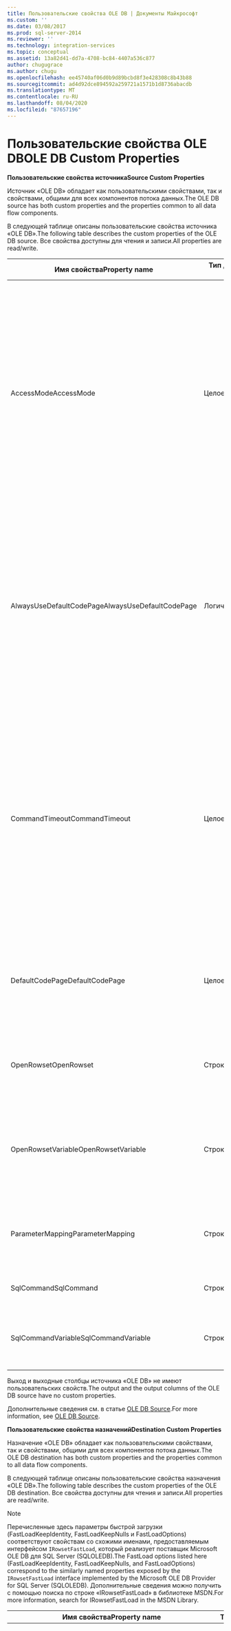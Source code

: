 ```yaml
---
title: Пользовательские свойства OLE DB | Документы Майкрософт
ms.custom: ''
ms.date: 03/08/2017
ms.prod: sql-server-2014
ms.reviewer: ''
ms.technology: integration-services
ms.topic: conceptual
ms.assetid: 13a82d41-dd7a-4708-bc84-4407a536c877
author: chugugrace
ms.author: chugu
ms.openlocfilehash: ee45740af06d0b9d89bcbd8f3e428308c8b43b88
ms.sourcegitcommit: ad4d92dce894592a259721a1571b1d8736abacdb
ms.translationtype: MT
ms.contentlocale: ru-RU
ms.lasthandoff: 08/04/2020
ms.locfileid: "87657196"
---
```

# <a name="ole-db-custom-properties"></a><span data-ttu-id="dd5ec-102">Пользовательские свойства OLE DB</span><span class="sxs-lookup"><span data-stu-id="dd5ec-102">OLE DB Custom Properties</span></span>
  <span data-ttu-id="dd5ec-103">**Пользовательские свойства источника**</span><span class="sxs-lookup"><span data-stu-id="dd5ec-103">**Source Custom Properties**</span></span>  
  
 <span data-ttu-id="dd5ec-104">Источник «OLE DB» обладает как пользовательскими свойствами, так и свойствами, общими для всех компонентов потока данных.</span><span class="sxs-lookup"><span data-stu-id="dd5ec-104">The OLE DB source has both custom properties and the properties common to all data flow components.</span></span>  
  
 <span data-ttu-id="dd5ec-105">В следующей таблице описаны пользовательские свойства источника «OLE DB».</span><span class="sxs-lookup"><span data-stu-id="dd5ec-105">The following table describes the custom properties of the OLE DB source.</span></span> <span data-ttu-id="dd5ec-106">Все свойства доступны для чтения и записи.</span><span class="sxs-lookup"><span data-stu-id="dd5ec-106">All properties are read/write.</span></span>  
  
|<span data-ttu-id="dd5ec-107">Имя свойства</span><span class="sxs-lookup"><span data-stu-id="dd5ec-107">Property name</span></span>|<span data-ttu-id="dd5ec-108">Тип данных</span><span class="sxs-lookup"><span data-stu-id="dd5ec-108">Data Type</span></span>|<span data-ttu-id="dd5ec-109">Описание</span><span class="sxs-lookup"><span data-stu-id="dd5ec-109">Description</span></span>|  
|-------------------|---------------|-----------------|  
|<span data-ttu-id="dd5ec-110">AccessMode</span><span class="sxs-lookup"><span data-stu-id="dd5ec-110">AccessMode</span></span>|<span data-ttu-id="dd5ec-111">Целое число</span><span class="sxs-lookup"><span data-stu-id="dd5ec-111">Integer</span></span>|<span data-ttu-id="dd5ec-112">Режим, используемый для доступа к базе данных.</span><span class="sxs-lookup"><span data-stu-id="dd5ec-112">The mode used to access the database.</span></span> <span data-ttu-id="dd5ec-113">Возможные значения: **открытый набор строк**, **открытый набор строк из переменной**, `SQL Command` и **команда SQL из переменной**.</span><span class="sxs-lookup"><span data-stu-id="dd5ec-113">The possible values are **Open Rowset**, **Open Rowset from Variable**, `SQL Command`, and **SQL Command from Variable**.</span></span> <span data-ttu-id="dd5ec-114">Значение по умолчанию: **Открытый набор строк**.</span><span class="sxs-lookup"><span data-stu-id="dd5ec-114">The default value is **Open Rowset**.</span></span>|  
|<span data-ttu-id="dd5ec-115">AlwaysUseDefaultCodePage</span><span class="sxs-lookup"><span data-stu-id="dd5ec-115">AlwaysUseDefaultCodePage</span></span>|<span data-ttu-id="dd5ec-116">Логическое</span><span class="sxs-lookup"><span data-stu-id="dd5ec-116">Boolean</span></span>|<span data-ttu-id="dd5ec-117">Значение, которое показывает, использовать ли значение свойства `DefaultCodePage` для каждого столбца или пытаться определить кодовую страницу по локали каждого столбца.</span><span class="sxs-lookup"><span data-stu-id="dd5ec-117">A value that indicates whether to use the value of the `DefaultCodePage` property for each column, or to try to derive the codepage from each column's locale.</span></span> <span data-ttu-id="dd5ec-118">Значение по умолчанию этого свойства равно `False`.</span><span class="sxs-lookup"><span data-stu-id="dd5ec-118">The default value of this property is `False`.</span></span>|  
|<span data-ttu-id="dd5ec-119">CommandTimeout</span><span class="sxs-lookup"><span data-stu-id="dd5ec-119">CommandTimeout</span></span>|<span data-ttu-id="dd5ec-120">Целое число</span><span class="sxs-lookup"><span data-stu-id="dd5ec-120">Integer</span></span>|<span data-ttu-id="dd5ec-121">Время ожидания для выполнения команды (в секундах). Значение 0 указывает на бесконечное время ожидания.</span><span class="sxs-lookup"><span data-stu-id="dd5ec-121">The number of seconds before a command times out. A value of 0 indicates an infinite time-out.</span></span><br /><br /> <span data-ttu-id="dd5ec-122">Примечание. Это свойство недоступно в **редакторе источника OLE DB**, но его можно задать с помощью **расширенного редактора**.</span><span class="sxs-lookup"><span data-stu-id="dd5ec-122">Note: This property is not available in the **OLE DB Source Editor**, but can be set by using the **Advanced Editor**.</span></span>|  
|<span data-ttu-id="dd5ec-123">DefaultCodePage</span><span class="sxs-lookup"><span data-stu-id="dd5ec-123">DefaultCodePage</span></span>|<span data-ttu-id="dd5ec-124">Целое число</span><span class="sxs-lookup"><span data-stu-id="dd5ec-124">Integer</span></span>|<span data-ttu-id="dd5ec-125">Кодовая страница, используемая в случае, когда в источнике данных недоступны сведения о кодовой странице.</span><span class="sxs-lookup"><span data-stu-id="dd5ec-125">The code page to use when code page information is unavailable from the data source.</span></span>|  
|<span data-ttu-id="dd5ec-126">OpenRowset</span><span class="sxs-lookup"><span data-stu-id="dd5ec-126">OpenRowset</span></span>|<span data-ttu-id="dd5ec-127">Строка</span><span class="sxs-lookup"><span data-stu-id="dd5ec-127">String</span></span>|<span data-ttu-id="dd5ec-128">Имя объекта базы данных, используемого для открытия набора строк.</span><span class="sxs-lookup"><span data-stu-id="dd5ec-128">The name of the database object that is used to open a rowset.</span></span>|  
|<span data-ttu-id="dd5ec-129">OpenRowsetVariable</span><span class="sxs-lookup"><span data-stu-id="dd5ec-129">OpenRowsetVariable</span></span>|<span data-ttu-id="dd5ec-130">Строка</span><span class="sxs-lookup"><span data-stu-id="dd5ec-130">String</span></span>|<span data-ttu-id="dd5ec-131">Переменная, содержащая имя объекта базы данных, используемого для открытия набора строк.</span><span class="sxs-lookup"><span data-stu-id="dd5ec-131">The variable that contains the name of the database object that is used to open a rowset.</span></span>|  
|<span data-ttu-id="dd5ec-132">ParameterMapping</span><span class="sxs-lookup"><span data-stu-id="dd5ec-132">ParameterMapping</span></span>|<span data-ttu-id="dd5ec-133">Строка</span><span class="sxs-lookup"><span data-stu-id="dd5ec-133">String</span></span>|<span data-ttu-id="dd5ec-134">Сопоставление между параметрами в команде SQL и переменными.</span><span class="sxs-lookup"><span data-stu-id="dd5ec-134">The mapping from parameters in the SQL command to variables.</span></span>|  
|<span data-ttu-id="dd5ec-135">SqlCommand</span><span class="sxs-lookup"><span data-stu-id="dd5ec-135">SqlCommand</span></span>|<span data-ttu-id="dd5ec-136">Строка</span><span class="sxs-lookup"><span data-stu-id="dd5ec-136">String</span></span>|<span data-ttu-id="dd5ec-137">Команда SQL для выполнения.</span><span class="sxs-lookup"><span data-stu-id="dd5ec-137">The SQL command to be executed.</span></span>|  
|<span data-ttu-id="dd5ec-138">SqlCommandVariable</span><span class="sxs-lookup"><span data-stu-id="dd5ec-138">SqlCommandVariable</span></span>|<span data-ttu-id="dd5ec-139">Строка</span><span class="sxs-lookup"><span data-stu-id="dd5ec-139">String</span></span>|<span data-ttu-id="dd5ec-140">Переменная, содержащая команду SQL для выполнения.</span><span class="sxs-lookup"><span data-stu-id="dd5ec-140">The variable that contains the SQL command to be executed.</span></span>|  
  
 <span data-ttu-id="dd5ec-141">Выход и выходные столбцы источника «OLE DB» не имеют пользовательских свойств.</span><span class="sxs-lookup"><span data-stu-id="dd5ec-141">The output and the output columns of the OLE DB source have no custom properties.</span></span>  
  
 <span data-ttu-id="dd5ec-142">Дополнительные сведения см. в статье [OLE DB Source](ole-db-source.md).</span><span class="sxs-lookup"><span data-stu-id="dd5ec-142">For more information, see [OLE DB Source](ole-db-source.md).</span></span>  
  
 <span data-ttu-id="dd5ec-143">**Пользовательские свойства назначений**</span><span class="sxs-lookup"><span data-stu-id="dd5ec-143">**Destination Custom Properties**</span></span>  
  
 <span data-ttu-id="dd5ec-144">Назначение «OLE DB» обладает как пользовательскими свойствами, так и свойствами, общими для всех компонентов потока данных.</span><span class="sxs-lookup"><span data-stu-id="dd5ec-144">The OLE DB destination has both custom properties and the properties common to all data flow components.</span></span>  
  
 <span data-ttu-id="dd5ec-145">В следующей таблице описаны пользовательские свойства назначения «OLE DB».</span><span class="sxs-lookup"><span data-stu-id="dd5ec-145">The following table describes the custom properties of the OLE DB destination.</span></span> <span data-ttu-id="dd5ec-146">Все свойства доступны для чтения и записи.</span><span class="sxs-lookup"><span data-stu-id="dd5ec-146">All properties are read/write.</span></span>  
  
> [!NOTE]  
>  <span data-ttu-id="dd5ec-147">Перечисленные здесь параметры быстрой загрузки (FastLoadKeepIdentity, FastLoadKeepNulls и FastLoadOptions) соответствуют свойствам со схожими именами, предоставляемым интерфейсом `IRowsetFastLoad`, который реализует поставщик Microsoft OLE DB для SQL Server (SQLOLEDB).</span><span class="sxs-lookup"><span data-stu-id="dd5ec-147">The FastLoad options listed here (FastLoadKeepIdentity, FastLoadKeepNulls, and FastLoadOptions) correspond to the similarly named properties exposed by the `IRowsetFastLoad` interface implemented by the Microsoft OLE DB Provider for SQL Server (SQLOLEDB).</span></span> <span data-ttu-id="dd5ec-148">Дополнительные сведения можно получить с помощью поиска по строке «IRowsetFastLoad» в библиотеке MSDN.</span><span class="sxs-lookup"><span data-stu-id="dd5ec-148">For more information, search for IRowsetFastLoad in the MSDN Library.</span></span>  
  
|<span data-ttu-id="dd5ec-149">Имя свойства</span><span class="sxs-lookup"><span data-stu-id="dd5ec-149">Property name</span></span>|<span data-ttu-id="dd5ec-150">Тип данных</span><span class="sxs-lookup"><span data-stu-id="dd5ec-150">Data Type</span></span>|<span data-ttu-id="dd5ec-151">Описание</span><span class="sxs-lookup"><span data-stu-id="dd5ec-151">Description</span></span>|  
|-------------------|---------------|-----------------|  
|<span data-ttu-id="dd5ec-152">AccessMode</span><span class="sxs-lookup"><span data-stu-id="dd5ec-152">AccessMode</span></span>|<span data-ttu-id="dd5ec-153">Integer (перечисление)</span><span class="sxs-lookup"><span data-stu-id="dd5ec-153">Integer (enumeration)</span></span>|<span data-ttu-id="dd5ec-154">Значение, которое указывает, как назначение получает доступ к целевой базе данных.</span><span class="sxs-lookup"><span data-stu-id="dd5ec-154">A value that specifies how the destination access its destination database.</span></span><br /><br /> <span data-ttu-id="dd5ec-155">Это свойство может принимать одно из следующих значений:</span><span class="sxs-lookup"><span data-stu-id="dd5ec-155">This property can have one of the following values:</span></span><br /><br /> <span data-ttu-id="dd5ec-156">`OpenRowset`(0): укажите имя таблицы или представления.</span><span class="sxs-lookup"><span data-stu-id="dd5ec-156">`OpenRowset` (0): You provide the name of a table or view.</span></span><br /><span data-ttu-id="dd5ec-157">`OpenRowset from Variable`(1): укажите имя переменной, содержащей имя таблицы или представления.</span><span class="sxs-lookup"><span data-stu-id="dd5ec-157">`OpenRowset from Variable` (1): You provide the name of a variable that contains the name of a table or view.</span></span><br /><span data-ttu-id="dd5ec-158">`OpenRowset Using Fastload`(3): укажите имя таблицы или представления.</span><span class="sxs-lookup"><span data-stu-id="dd5ec-158">`OpenRowset Using Fastload` (3): You provide the name of a table or view.</span></span><br /><span data-ttu-id="dd5ec-159">`OpenRowset Using Fastload from Variable`(4): укажите имя переменной, содержащей имя таблицы или представления.</span><span class="sxs-lookup"><span data-stu-id="dd5ec-159">`OpenRowset Using Fastload from Variable` (4): You provide the name of a variable that contains the name of a table or view.</span></span><br /><span data-ttu-id="dd5ec-160">`SQL Command`(2): вы предоставляете инструкцию SQL.</span><span class="sxs-lookup"><span data-stu-id="dd5ec-160">`SQL Command` (2): You provide a SQL statement.</span></span>|  
|<span data-ttu-id="dd5ec-161">AlwaysUseDefaultCodePage</span><span class="sxs-lookup"><span data-stu-id="dd5ec-161">AlwaysUseDefaultCodePage</span></span>|<span data-ttu-id="dd5ec-162">Логическое</span><span class="sxs-lookup"><span data-stu-id="dd5ec-162">Boolean</span></span>|<span data-ttu-id="dd5ec-163">Значение, которое показывает, использовать ли значение свойства `DefaultCodePage` для каждого столбца или пытаться определить кодовую страницу по локали каждого столбца.</span><span class="sxs-lookup"><span data-stu-id="dd5ec-163">A value that indicates whether to use the value of the `DefaultCodePage` property for each column, or to try to derive the codepage from each column's locale.</span></span> <span data-ttu-id="dd5ec-164">Значение по умолчанию этого свойства равно `False`.</span><span class="sxs-lookup"><span data-stu-id="dd5ec-164">The default value of this property is `False`.</span></span>|  
|<span data-ttu-id="dd5ec-165">CommandTimeout</span><span class="sxs-lookup"><span data-stu-id="dd5ec-165">CommandTimeout</span></span>|<span data-ttu-id="dd5ec-166">Целое число</span><span class="sxs-lookup"><span data-stu-id="dd5ec-166">Integer</span></span>|<span data-ttu-id="dd5ec-167">Максимальное время ожидания в секундах, в течение которого может выполняться команда SQL. Значение 0 указывает на бесконечное время работы.</span><span class="sxs-lookup"><span data-stu-id="dd5ec-167">The maximum number of seconds that the SQL command can run before timing out. A value of 0 indicates an infinite time.</span></span> <span data-ttu-id="dd5ec-168">Значение по умолчанию для этого свойства равно 0.</span><span class="sxs-lookup"><span data-stu-id="dd5ec-168">The default value of this property is 0.</span></span><br /><br /> <span data-ttu-id="dd5ec-169">Примечание. Это свойство недоступно в **редакторе назначения OLE DB**, но его можно задать с помощью **расширенного редактора**.</span><span class="sxs-lookup"><span data-stu-id="dd5ec-169">Note: This property is not available in the **OLE DB Destination Editor**, but can be set by using the **Advanced Editor**.</span></span>|  
|<span data-ttu-id="dd5ec-170">DefaultCodePage</span><span class="sxs-lookup"><span data-stu-id="dd5ec-170">DefaultCodePage</span></span>|<span data-ttu-id="dd5ec-171">Целое число</span><span class="sxs-lookup"><span data-stu-id="dd5ec-171">Integer</span></span>|<span data-ttu-id="dd5ec-172">Кодовая страница по умолчанию для назначения «OLE DB».</span><span class="sxs-lookup"><span data-stu-id="dd5ec-172">The default codepage associated with the OLE DB destination.</span></span>|  
|<span data-ttu-id="dd5ec-173">FastLoadKeepIdentity</span><span class="sxs-lookup"><span data-stu-id="dd5ec-173">FastLoadKeepIdentity</span></span>|<span data-ttu-id="dd5ec-174">Логическое</span><span class="sxs-lookup"><span data-stu-id="dd5ec-174">Boolean</span></span>|<span data-ttu-id="dd5ec-175">Значение, которое указывает, следует ли при загрузке данных копировать значения идентификаторов.</span><span class="sxs-lookup"><span data-stu-id="dd5ec-175">A value that specifies whether to copy identity values when data is loaded.</span></span> <span data-ttu-id="dd5ec-176">Это свойство доступно только при использовании одного из параметров быстрой загрузки.</span><span class="sxs-lookup"><span data-stu-id="dd5ec-176">This property is available only with one of the fast load options.</span></span> <span data-ttu-id="dd5ec-177">Значение по умолчанию этого свойства равно `False`.</span><span class="sxs-lookup"><span data-stu-id="dd5ec-177">The default value of this property is `False`.</span></span> <span data-ttu-id="dd5ec-178">Это свойство соответствует свойству OLE DB [IRowsetFastLoad &#40;OLE DB&#41;](../../relational-databases/native-client-ole-db-interfaces/irowsetfastload-ole-db.md) `SSPROP_FASTLOADKEEPIDENTITY` .</span><span class="sxs-lookup"><span data-stu-id="dd5ec-178">This property corresponds to the OLE DB [IRowsetFastLoad &#40;OLE DB&#41;](../../relational-databases/native-client-ole-db-interfaces/irowsetfastload-ole-db.md) property `SSPROP_FASTLOADKEEPIDENTITY`.</span></span>|  
|<span data-ttu-id="dd5ec-179">FastLoadKeepNulls</span><span class="sxs-lookup"><span data-stu-id="dd5ec-179">FastLoadKeepNulls</span></span>|<span data-ttu-id="dd5ec-180">Логическое</span><span class="sxs-lookup"><span data-stu-id="dd5ec-180">Boolean</span></span>|<span data-ttu-id="dd5ec-181">Значение параметра указывает, следует ли при загрузке данных копировать значения NULL.</span><span class="sxs-lookup"><span data-stu-id="dd5ec-181">A value that specifies whether to copy Null values when data is loaded.</span></span> <span data-ttu-id="dd5ec-182">Это свойство доступно только при использовании одного из параметров быстрой загрузки.</span><span class="sxs-lookup"><span data-stu-id="dd5ec-182">This property is available only with one of the fast load options.</span></span> <span data-ttu-id="dd5ec-183">Значение по умолчанию этого свойства равно `False`.</span><span class="sxs-lookup"><span data-stu-id="dd5ec-183">The default value of this property is `False`.</span></span> <span data-ttu-id="dd5ec-184">Это свойство соответствует свойству OLE DB [IRowsetFastLoad &#40;OLE DB&#41;](../../relational-databases/native-client-ole-db-interfaces/irowsetfastload-ole-db.md) `SSPROP_FASTLOADKEEPNULLS` .</span><span class="sxs-lookup"><span data-stu-id="dd5ec-184">This property corresponds to the OLE DB [IRowsetFastLoad &#40;OLE DB&#41;](../../relational-databases/native-client-ole-db-interfaces/irowsetfastload-ole-db.md) property `SSPROP_FASTLOADKEEPNULLS`.</span></span>|  
|<span data-ttu-id="dd5ec-185">FastLoadMaxInsertCommitSize</span><span class="sxs-lookup"><span data-stu-id="dd5ec-185">FastLoadMaxInsertCommitSize</span></span>|<span data-ttu-id="dd5ec-186">Целое число</span><span class="sxs-lookup"><span data-stu-id="dd5ec-186">Integer</span></span>|<span data-ttu-id="dd5ec-187">Значение, указывающее размер пакетов, который назначение «OLE DB» пытается фиксировать во время операций быстрой загрузки.</span><span class="sxs-lookup"><span data-stu-id="dd5ec-187">A value that specifies the batch size that the OLE DB destination tries to commit during fast load operations.</span></span> <span data-ttu-id="dd5ec-188">Значение по умолчанию **0**указывает, что используется единая операция фиксации после обработки всех строк.</span><span class="sxs-lookup"><span data-stu-id="dd5ec-188">The default value, **0**, indicates a single commit operation after all rows are processed.</span></span>|  
|<span data-ttu-id="dd5ec-189">FastLoadOptions</span><span class="sxs-lookup"><span data-stu-id="dd5ec-189">FastLoadOptions</span></span>|<span data-ttu-id="dd5ec-190">Строка</span><span class="sxs-lookup"><span data-stu-id="dd5ec-190">String</span></span>|<span data-ttu-id="dd5ec-191">Коллекция параметров быстрой загрузки.</span><span class="sxs-lookup"><span data-stu-id="dd5ec-191">A collection of fast load options.</span></span> <span data-ttu-id="dd5ec-192">К параметрам быстрой загрузки относятся параметры блокировки таблиц и проверки ограничений.</span><span class="sxs-lookup"><span data-stu-id="dd5ec-192">The fast load options include the locking of tables and the checking of constraints.</span></span> <span data-ttu-id="dd5ec-193">Можно указать один, оба или не указывать ни одного параметра.</span><span class="sxs-lookup"><span data-stu-id="dd5ec-193">You can specify one, both, or neither.</span></span> <span data-ttu-id="dd5ec-194">Это свойство соответствует свойству OLE DB IRowsetFastLoad `SSPROP_FASTLOADOPTIONS` и принимает параметры строки, такие как `CHECK_CONSTRAINTS` и `TABLOCK` .</span><span class="sxs-lookup"><span data-stu-id="dd5ec-194">This property corresponds to the OLE DB IRowsetFastLoad property `SSPROP_FASTLOADOPTIONS` and accepts string options such as `CHECK_CONSTRAINTS` and `TABLOCK`.</span></span><br /><br /> <span data-ttu-id="dd5ec-195">Примечание. Некоторые свойства недоступны в **редакторе назначения "Excel"** , но их можно задать с помощью **расширенного редактора**.</span><span class="sxs-lookup"><span data-stu-id="dd5ec-195">Note: Some options for this property are not available in the **Excel Destination Editor**, but can be set by using the **Advanced Editor**.</span></span>|  
|<span data-ttu-id="dd5ec-196">OpenRowset</span><span class="sxs-lookup"><span data-stu-id="dd5ec-196">OpenRowset</span></span>|<span data-ttu-id="dd5ec-197">Строка</span><span class="sxs-lookup"><span data-stu-id="dd5ec-197">String</span></span>|<span data-ttu-id="dd5ec-198">Если AccessMode имеет значение `OpenRowset` , то имя таблицы или представления, к которому обращается целевой объект OLE DB.</span><span class="sxs-lookup"><span data-stu-id="dd5ec-198">When AccessMode is `OpenRowset`, the name of the table or view that the OLE DB destination accesses.</span></span>|  
|<span data-ttu-id="dd5ec-199">OpenRowsetVariable</span><span class="sxs-lookup"><span data-stu-id="dd5ec-199">OpenRowsetVariable</span></span>|<span data-ttu-id="dd5ec-200">Строка</span><span class="sxs-lookup"><span data-stu-id="dd5ec-200">String</span></span>|<span data-ttu-id="dd5ec-201">Если AccessMode имеет значение `OpenRowset from Variable` , имя переменной, содержащей имя таблицы или представления, к которому обращается целевой объект OLE DB.</span><span class="sxs-lookup"><span data-stu-id="dd5ec-201">When AccessMode is `OpenRowset from Variable`, the name of the variable that contains the name of the table or view that the OLE DB destination accesses.</span></span>|  
|<span data-ttu-id="dd5ec-202">SqlCommand</span><span class="sxs-lookup"><span data-stu-id="dd5ec-202">SqlCommand</span></span>|<span data-ttu-id="dd5ec-203">Строка</span><span class="sxs-lookup"><span data-stu-id="dd5ec-203">String</span></span>|<span data-ttu-id="dd5ec-204">Если AccessMode имеет значение `SQL Command` , то инструкция Transact-SQL, используемая назначением OLE DB для указания целевых столбцов данных.</span><span class="sxs-lookup"><span data-stu-id="dd5ec-204">When AccessMode is `SQL Command`, the Transact-SQL statement that the OLE DB destination uses to specify the destination columns for the data.</span></span>|  
  
 <span data-ttu-id="dd5ec-205">Вход и входные столбцы назначения «OLE DB» не имеют пользовательских свойств.</span><span class="sxs-lookup"><span data-stu-id="dd5ec-205">The input and the input columns of the OLE DB destination have no custom properties.</span></span>  
  
 <span data-ttu-id="dd5ec-206">Дополнительные сведения см. в разделе [OLE DB Destination](ole-db-destination.md).</span><span class="sxs-lookup"><span data-stu-id="dd5ec-206">For more information, see [OLE DB Destination](ole-db-destination.md).</span></span>  
  
## <a name="see-also"></a><span data-ttu-id="dd5ec-207">См. также:</span><span class="sxs-lookup"><span data-stu-id="dd5ec-207">See Also</span></span>  
 [<span data-ttu-id="dd5ec-208">Общие свойства</span><span class="sxs-lookup"><span data-stu-id="dd5ec-208">Common Properties</span></span>](../common-properties.md)  
  
  
